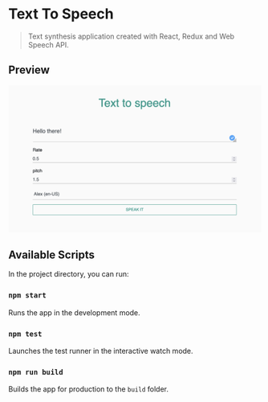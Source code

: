 # Text To Speech

> Text synthesis application created with React, Redux and Web Speech API.

## Preview

<img src="./screenshots/text-to-speech.png" alt="Text to Speech" />

## Available Scripts

In the project directory, you can run:

### `npm start`

Runs the app in the development mode.

### `npm test`

Launches the test runner in the interactive watch mode.

### `npm run build`

Builds the app for production to the `build` folder.
